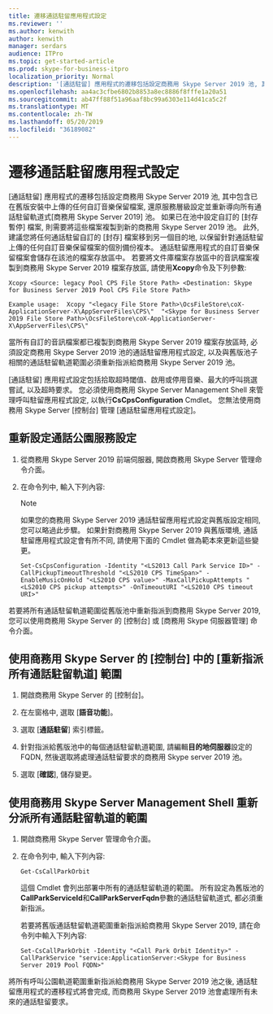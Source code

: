 ```yaml
---
title: 遷移通話駐留應用程式設定
ms.reviewer: ''
ms.author: kenwith
author: kenwith
manager: serdars
audience: ITPro
ms.topic: get-started-article
ms.prod: skype-for-business-itpro
localization_priority: Normal
description: '[通話駐留] 應用程式的遷移包括設定商務用 Skype Server 2019 池, 其中包含已在舊版安裝中上傳的任何自訂音樂保留檔案, 還原服務層級設定並 retargeting 所有通話駐留軌道式商務用 Skype Server 2019 池。 如果已在池中設定自訂的 [封存暫停] 檔案, 則需要將這些檔案複製到新的商務用 Skype Server 2019 池。 此外, 建議您將任何通話駐留自訂的音樂保留檔案從另一個目的地備份, 以保留針對通話駐留上傳的任何自訂音樂保留檔案的個別備份複本。 通話駐留應用程式的自訂音樂保留檔案會儲存在該池的檔案存放區中。 若要將文件庫檔案存放區中的音訊檔案複製到商務用 Skype Server 2019 檔案存放區, 請使用 Xcopy 命令及下列參數:'
ms.openlocfilehash: aa4ac3cfbe6802b8853a8ec8886f8fffe1a20a51
ms.sourcegitcommit: ab47ff88f51a96aaf8bc99a6303e114d41ca5c2f
ms.translationtype: MT
ms.contentlocale: zh-TW
ms.lasthandoff: 05/20/2019
ms.locfileid: "36189082"
---
```

# <a name="migrate-call-park-application-settings"></a>遷移通話駐留應用程式設定

[通話駐留] 應用程式的遷移包括設定商務用 Skype Server 2019 池, 其中包含已在舊版安裝中上傳的任何自訂音樂保留檔案, 還原服務層級設定並重新導向所有通話駐留軌道式[商務用 Skype Server 2019] 池。 如果已在池中設定自訂的 [封存暫停] 檔案, 則需要將這些檔案複製到新的商務用 Skype Server 2019 池。 此外, 建議您將任何通話駐留自訂的 [封存] 檔案移到另一個目的地, 以保留針對通話駐留上傳的任何自訂音樂保留檔案的個別備份複本。 通話駐留應用程式的自訂音樂保留檔案會儲存在該池的檔案存放區中。 若要將文件庫檔案存放區中的音訊檔案複製到商務用 Skype Server 2019 檔案存放區, 請使用**Xcopy**命令及下列參數: 

```
Xcopy <Source: legacy Pool CPS File Store Path> <Destination: Skype for Business Server 2019 Pool CPS File Store Path>
```

```
Example usage:  Xcopy "<legacy File Store Path>\OcsFileStore\coX-ApplicationServer-X\AppServerFiles\CPS\"  "<Skype for Business Server 2019 File Store Path>\OcsFileStore\coX-ApplicationServer-X\AppServerFiles\CPS\" 
```

當所有自訂的音訊檔案都已複製到商務用 Skype Server 2019 檔案存放區時, 必須設定商務用 Skype Server 2019 池的通話駐留應用程式設定, 以及與舊版池子相關的通話駐留軌道範圍必須重新指派給商務用 Skype Server 2019 池。

[通話駐留] 應用程式設定包括拾取超時閾值、啟用或停用音樂、最大的呼叫挑選嘗試, 以及超時要求。 您必須使用商務用 Skype Server Management Shell 來管理呼叫駐留應用程式設定, 以執行**CsCpsConfiguration** Cmdlet。 您無法使用商務用 Skype Server [控制台] 管理 [通話駐留應用程式設定]。 

## <a name="reconfigure-the-call-park-service-settings"></a>重新設定通話公園服務設定

1. 從商務用 Skype Server 2019 前端伺服器, 開啟商務用 Skype Server 管理命令介面。

2. 在命令列中, 輸入下列內容:

    > [!NOTE]
    > 如果您的商務用 Skype Server 2019 通話駐留應用程式設定與舊版設定相同, 您可以略過此步驟。 如果針對商務用 Skype Server 2019 與舊版環境, 通話駐留應用程式設定會有所不同, 請使用下面的 Cmdlet 做為範本來更新這些變更。 

   ```
   Set-CsCpsConfiguration -Identity "<LS2013 Call Park Service ID>" -CallPickupTimeoutThreshold "<LS2010 CPS TimeSpan>" -EnableMusicOnHold "<LS2010 CPS value>" -MaxCallPickupAttempts "<LS2010 CPS pickup attempts>" -OnTimeoutURI "<LS2010 CPS timeout URI>"
   ```

若要將所有通話駐留軌道範圍從舊版池中重新指派到商務用 Skype Server 2019, 您可以使用商務用 Skype Server 的 [控制台] 或 [商務用 Skype 伺服器管理] 命令介面。 

## <a name="reassign-all-call-park-orbit-ranges-using-skype-for-business-server-control-panel"></a>使用商務用 Skype Server 的 [控制台] 中的 [重新指派所有通話駐留軌道] 範圍

1. 開啟商務用 Skype Server 的 [控制台]。

2. 在左窗格中, 選取 [**語音功能**]。

3. 選取 [**通話駐留**] 索引標籤。 

4. 針對指派給舊版池中的每個通話駐留軌道範圍, 請編輯**目的地伺服器**設定的 FQDN, 然後選取將處理通話駐留要求的商務用 Skype server 2019 池。 

5. 選取 [**確認**], 儲存變更。 

## <a name="reassign-all-call-park-orbit-ranges-using-skype-for-business-server-management-shell"></a>使用商務用 Skype Server Management Shell 重新分派所有通話駐留軌道的範圍

1. 開啟商務用 Skype Server 管理命令介面。

2. 在命令列中, 輸入下列內容:

   ```
   Get-CsCallParkOrbit
   ```

    這個 Cmdlet 會列出部署中所有的通話駐留軌道的範圍。 所有設定為舊版池的**CallParkServiceId**和**CallParkServerFqdn**參數的通話駐留軌道式, 都必須重新指派。 

    若要將舊版通話駐留軌道範圍重新指派給商務用 Skype Server 2019, 請在命令列中輸入下列內容:

   ```
   Set-CsCallParkOrbit -Identity "<Call Park Orbit Identity>" -CallParkService "service:ApplicationServer:<Skype for Business Server 2019 Pool FQDN>"
   ```

將所有呼叫公園軌道範圍重新指派給商務用 Skype Server 2019 池之後, 通話駐留應用程式的遷移程式將會完成, 而商務用 Skype Server 2019 池會處理所有未來的通話駐留要求。


